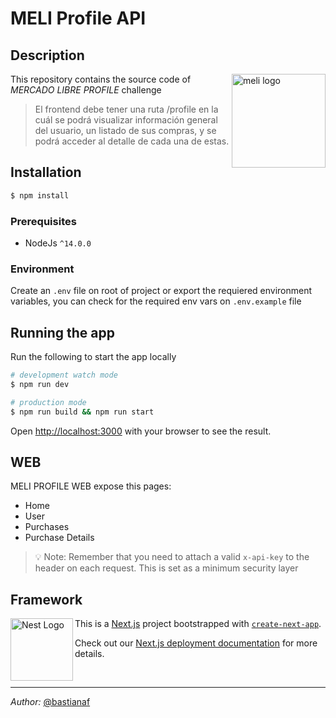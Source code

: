 # MELI Profile API

## Description

<img align="right" width="150" height="150" src="https://http2.mlstatic.com/frontend-assets/ui-navigation/5.19.1/mercadolibre/180x180.png" alt="meli logo" /></img>

This repository contains the source code of _MERCADO LIBRE PROFILE_ challenge

> El frontend debe tener una ruta /profile en la cuál se podrá visualizar información general del
usuario, un listado de sus compras, y se podrá acceder al detalle de cada una de estas.

## Installation

```bash
$ npm install
```
### Prerequisites  

- NodeJs `^14.0.0`

### Environment

Create an `.env` file on root of project or export the requiered environment variables, you can check for the required env vars on `.env.example` file

## Running the app

Run the following to start the app locally
```bash
# development watch mode
$ npm run dev

# production mode
$ npm run build && npm run start
```

Open [http://localhost:3000](http://localhost:3000) with your browser to see the result.

## WEB

MELI PROFILE WEB expose this pages:

* Home
* User
* Purchases
* Purchase Details

>💡 Note: Remember that you need to attach a valid `x-api-key` to the header on each request. This is set as a minimum security layer


## Framework

<a href="http://nextjs.com/" target="blank"><img align="left" width="100" height="100" src="https://camo.githubusercontent.com/92ec9eb7eeab7db4f5919e3205918918c42e6772562afb4112a2909c1aaaa875/68747470733a2f2f6173736574732e76657263656c2e636f6d2f696d6167652f75706c6f61642f76313630373535343338352f7265706f7369746f726965732f6e6578742d6a732f6e6578742d6c6f676f2e706e67" alt="Nest Logo" /></a>

This is a [Next.js](https://nextjs.org/) project bootstrapped with [`create-next-app`](https://github.com/vercel/next.js/tree/canary/packages/create-next-app).

Check out our [Next.js deployment documentation](https://nextjs.org/docs/deployment) for more details.

<br>

___

<right> _Author:_ [@bastianaf](https://github.com/bastiaf)</right>


